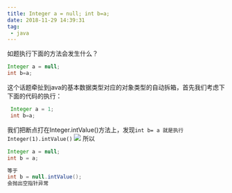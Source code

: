 ```yaml
---
title: Integer a = null; int b=a;
date: 2018-11-29 14:39:31
tag:
 - java
---
```


如题执行下面的方法会发生什么？
```java
Integer a = null;
int b=a;
```
<!-- more -->
这个话题牵扯到java的基本数据类型对应的对象类型的自动拆箱，首先我们考虑下下面的代码的执行：
```java
 Integer a = 1;
 int b=a;
```
我们把断点打在Integer.intValue()方法上，发现```int b= a 就是执行 Integer(1).intValue()```
![](https://ww1.sinaimg.cn/large/007iUjdily1fxoxhtdh5qj30h103udfy)
所以
```java
Integer a = null;
int b = a;

等于
int b = null.intValue();
会抛出空指针异常

```
